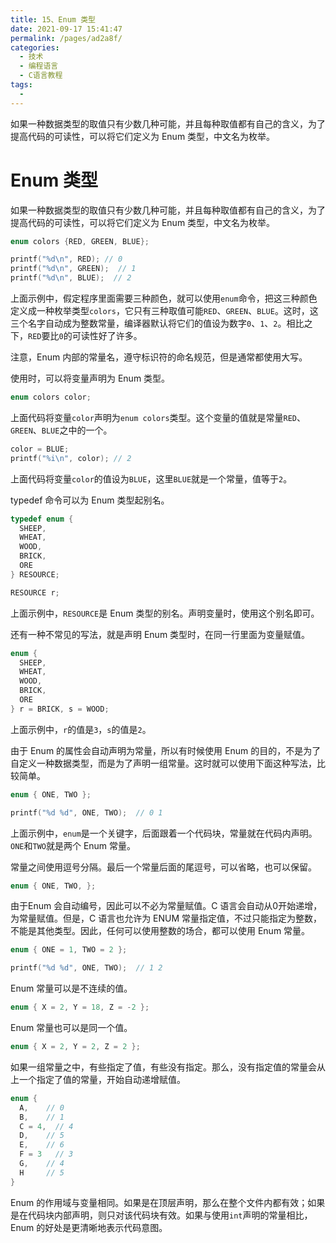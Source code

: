```yaml
---
title: 15、Enum 类型
date: 2021-09-17 15:41:47
permalink: /pages/ad2a8f/
categories:
  - 技术
  - 编程语言
  - C语言教程
tags:
  - 
---
```

如果一种数据类型的取值只有少数几种可能，并且每种取值都有自己的含义，为了提高代码的可读性，可以将它们定义为 Enum 类型，中文名为枚举。
<!-- more -->
# Enum 类型

如果一种数据类型的取值只有少数几种可能，并且每种取值都有自己的含义，为了提高代码的可读性，可以将它们定义为 Enum 类型，中文名为枚举。

```c
enum colors {RED, GREEN, BLUE};

printf("%d\n", RED); // 0
printf("%d\n", GREEN);  // 1
printf("%d\n", BLUE);  // 2
```

上面示例中，假定程序里面需要三种颜色，就可以使用`enum`命令，把这三种颜色定义成一种枚举类型`colors`，它只有三种取值可能`RED`、`GREEN`、`BLUE`。这时，这三个名字自动成为整数常量，编译器默认将它们的值设为数字`0`、`1`、`2`。相比之下，`RED`要比`0`的可读性好了许多。

注意，Enum 内部的常量名，遵守标识符的命名规范，但是通常都使用大写。

使用时，可以将变量声明为 Enum 类型。

```c
enum colors color;
```

上面代码将变量`color`声明为`enum colors`类型。这个变量的值就是常量`RED`、`GREEN`、`BLUE`之中的一个。

```c
color = BLUE;
printf("%i\n", color); // 2
```

上面代码将变量`color`的值设为`BLUE`，这里`BLUE`就是一个常量，值等于`2`。

typedef 命令可以为 Enum 类型起别名。

```c
typedef enum {
  SHEEP,
  WHEAT,
  WOOD,
  BRICK,
  ORE
} RESOURCE;

RESOURCE r;
```

上面示例中，`RESOURCE`是 Enum 类型的别名。声明变量时，使用这个别名即可。

还有一种不常见的写法，就是声明 Enum 类型时，在同一行里面为变量赋值。

```c
enum {
  SHEEP,
  WHEAT,
  WOOD,
  BRICK,
  ORE
} r = BRICK, s = WOOD;
```

上面示例中，`r`的值是`3`，`s`的值是`2`。

由于 Enum 的属性会自动声明为常量，所以有时候使用 Enum 的目的，不是为了自定义一种数据类型，而是为了声明一组常量。这时就可以使用下面这种写法，比较简单。

```c
enum { ONE, TWO };

printf("%d %d", ONE, TWO);  // 0 1
```

上面示例中，`enum`是一个关键字，后面跟着一个代码块，常量就在代码内声明。`ONE`和`TWO`就是两个 Enum 常量。

常量之间使用逗号分隔。最后一个常量后面的尾逗号，可以省略，也可以保留。

```c
enum { ONE, TWO, };
```

由于Enum 会自动编号，因此可以不必为常量赋值。C 语言会自动从0开始递增，为常量赋值。但是，C 语言也允许为 ENUM 常量指定值，不过只能指定为整数，不能是其他类型。因此，任何可以使用整数的场合，都可以使用 Enum 常量。

```c
enum { ONE = 1, TWO = 2 };

printf("%d %d", ONE, TWO);  // 1 2
```

Enum 常量可以是不连续的值。

```c
enum { X = 2, Y = 18, Z = -2 };
```

Enum 常量也可以是同一个值。

```c
enum { X = 2, Y = 2, Z = 2 };
```

如果一组常量之中，有些指定了值，有些没有指定。那么，没有指定值的常量会从上一个指定了值的常量，开始自动递增赋值。

```c
enum {
  A,    // 0
  B,    // 1
  C = 4,  // 4
  D,    // 5
  E,    // 6
  F = 3   // 3
  G,    // 4
  H     // 5
}
```

Enum 的作用域与变量相同。如果是在顶层声明，那么在整个文件内都有效；如果是在代码块内部声明，则只对该代码块有效。如果与使用`int`声明的常量相比，Enum 的好处是更清晰地表示代码意图。

<Vssue :title="$title" />